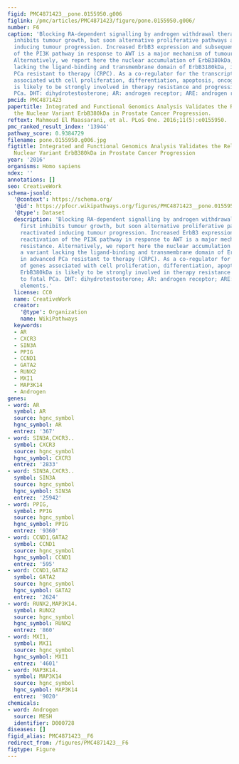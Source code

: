 ```yaml
---
figid: PMC4871423__pone.0155950.g006
figlink: /pmc/articles/PMC4871423/figure/pone.0155950.g006/
number: F6
caption: 'Blocking RA-dependent signalling by androgen withdrawal therapy (AWT) first
  inhibits tumour growth, but soon alternative proliferative pathways are reactivated
  inducing tumour progression. Increased ErbB3 expression and subsequent reactivation
  of the PI3K pathway in response to AWT is a major mechanism of tumour resistance.
  Alternatively, we report here the nuclear accumulation of ErbB380kDa, a variant
  lacking the ligand-binding and transmembrane domain of ErbB3180kDa, in advanced
  PCa resistant to therapy (CRPC). As a co-regulator for the transcription of genes
  associated with cell proliferation, differentiation, apoptosis, oncogenesis, ErbB380kDa
  is likely to be strongly involved in therapy resistance and progression to fatal
  PCa. DHT: dihydrotestosterone; AR: androgen receptor; ARE: androgen responsive elements.'
pmcid: PMC4871423
papertitle: Integrated and Functional Genomics Analysis Validates the Relevance of
  the Nuclear Variant ErbB380kDa in Prostate Cancer Progression.
reftext: Mahmoud El Maassarani, et al. PLoS One. 2016;11(5):e0155950.
pmc_ranked_result_index: '13944'
pathway_score: 0.9384729
filename: pone.0155950.g006.jpg
figtitle: Integrated and Functional Genomics Analysis Validates the Relevance of the
  Nuclear Variant ErbB380kDa in Prostate Cancer Progression
year: '2016'
organisms: Homo sapiens
ndex: ''
annotations: []
seo: CreativeWork
schema-jsonld:
  '@context': https://schema.org/
  '@id': https://pfocr.wikipathways.org/figures/PMC4871423__pone.0155950.g006.html
  '@type': Dataset
  description: 'Blocking RA-dependent signalling by androgen withdrawal therapy (AWT)
    first inhibits tumour growth, but soon alternative proliferative pathways are
    reactivated inducing tumour progression. Increased ErbB3 expression and subsequent
    reactivation of the PI3K pathway in response to AWT is a major mechanism of tumour
    resistance. Alternatively, we report here the nuclear accumulation of ErbB380kDa,
    a variant lacking the ligand-binding and transmembrane domain of ErbB3180kDa,
    in advanced PCa resistant to therapy (CRPC). As a co-regulator for the transcription
    of genes associated with cell proliferation, differentiation, apoptosis, oncogenesis,
    ErbB380kDa is likely to be strongly involved in therapy resistance and progression
    to fatal PCa. DHT: dihydrotestosterone; AR: androgen receptor; ARE: androgen responsive
    elements.'
  license: CC0
  name: CreativeWork
  creator:
    '@type': Organization
    name: WikiPathways
  keywords:
  - AR
  - CXCR3
  - SIN3A
  - PPIG
  - CCND1
  - GATA2
  - RUNX2
  - MXI1
  - MAP3K14
  - Androgen
genes:
- word: AR
  symbol: AR
  source: hgnc_symbol
  hgnc_symbol: AR
  entrez: '367'
- word: SIN3A,CXCR3..
  symbol: CXCR3
  source: hgnc_symbol
  hgnc_symbol: CXCR3
  entrez: '2833'
- word: SIN3A,CXCR3..
  symbol: SIN3A
  source: hgnc_symbol
  hgnc_symbol: SIN3A
  entrez: '25942'
- word: PPIG,
  symbol: PPIG
  source: hgnc_symbol
  hgnc_symbol: PPIG
  entrez: '9360'
- word: CCND1,GATA2
  symbol: CCND1
  source: hgnc_symbol
  hgnc_symbol: CCND1
  entrez: '595'
- word: CCND1,GATA2
  symbol: GATA2
  source: hgnc_symbol
  hgnc_symbol: GATA2
  entrez: '2624'
- word: RUNX2,MAP3K14.
  symbol: RUNX2
  source: hgnc_symbol
  hgnc_symbol: RUNX2
  entrez: '860'
- word: MXI1,
  symbol: MXI1
  source: hgnc_symbol
  hgnc_symbol: MXI1
  entrez: '4601'
- word: MAP3K14.
  symbol: MAP3K14
  source: hgnc_symbol
  hgnc_symbol: MAP3K14
  entrez: '9020'
chemicals:
- word: Androgen
  source: MESH
  identifier: D000728
diseases: []
figid_alias: PMC4871423__F6
redirect_from: /figures/PMC4871423__F6
figtype: Figure
---
```

